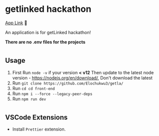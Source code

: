 # getlinked hackathon

<a href="https://getla.vercel.app/">App Link</a> 🚀 

An application is for getLinked hackathon!

**There are no .env files for the projects**

#

## Usage

1. First Run `node -v` if your version **< v12** Then update to the latest node version - https://nodejs.org/en/download/, Don't download the latest
2. Run `git clone https://github.com/Elochukwu3/getla/`
3. Run `cd cd front-end`
4. Run `npm i --force --legacy-peer-deps`
5. Run `npm run dev`

#

## VSCode Extensions

- Install `Prettier` extension.

